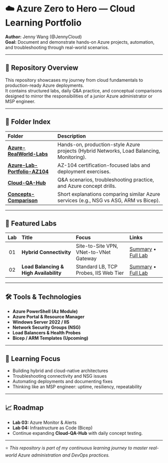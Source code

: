 # ☁️ Azure Zero to Hero — Cloud Learning Portfolio  
**Author:** Jenny Wang (@JennyCloud)  
**Goal:** Document and demonstrate hands-on Azure projects, automation, and troubleshooting through real-world scenarios.

---

## 🧭 Repository Overview
This repository showcases my journey from cloud fundamentals to production-ready Azure deployments.  
It contains structured labs, daily Q&A practice, and conceptual comparisons designed to mirror the responsibilities of a junior Azure administrator or MSP engineer.

---

## 📂 Folder Index

| Folder | Description |
|:--------|:-------------|
| **[Azure-RealWorld-Labs](./Azure-RealWorld-Labs/)** | Hands-on, production-style Azure projects (Hybrid Networks, Load Balancing, Monitoring). |
| **[Azure-Lab-Portfolio-AZ104](./Azure-Lab-Portfolio-AZ104/)** | AZ-104 certification-focused labs and deployment exercises. |
| **[Cloud-QA-Hub](./Cloud-QA-Hub/)** | Q&A scenarios, troubleshooting practice, and Azure concept drills. |
| **[Concepts-Comparison](./Concepts-Comparison/)** | Short explanations comparing similar Azure services (e.g., NSG vs ASG, ARM vs Bicep). |

---

## 🧩 Featured Labs

| Lab | Title | Focus | Links |
|:--:|:------|:------|:------|
| 01 | **Hybrid Connectivity** | Site-to-Site VPN, VNet-to-VNet Gateway | [Summary](./Azure-RealWorld-Labs/Lab01-Hybrid-Connectivity/LabSummary.md) • [Full Lab](./Azure-RealWorld-Labs/Lab01-Hybrid-Connectivity/README.md) |
| 02 | **Load Balancing & High Availability** | Standard LB, TCP Probes, IIS Web Tier | [Summary](./Azure-RealWorld-Labs/Lab02-LoadBalancing-HA/LabSummary.md) • [Full Lab](./Azure-RealWorld-Labs/Lab02-LoadBalancing-HA/README.md) |

---

## 🛠 Tools & Technologies
- **Azure PowerShell (Az Module)**  
- **Azure Portal & Resource Manager**  
- **Windows Server 2022 / IIS**  
- **Network Security Groups (NSG)**  
- **Load Balancers & Health Probes**  
- **Bicep / ARM Templates (Upcoming)**  

---

## 🧠 Learning Focus
- Building hybrid and cloud-native architectures  
- Troubleshooting connectivity and NSG issues  
- Automating deployments and documenting fixes  
- Thinking like an MSP engineer: uptime, resiliency, repeatability  

---

## 📈 Roadmap
- **Lab 03:** Azure Monitor & Alerts  
- **Lab 04:** Infrastructure as Code (Bicep)  
- Continue expanding **Cloud-QA-Hub** with daily concept testing.  

---

⭐ *This repository is part of my continuous learning journey to master real-world Azure administration and DevOps practices.*

